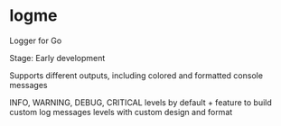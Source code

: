 # logme
Logger for Go

Stage: Early development

Supports different outputs, including colored and formatted console messages

INFO, WARNING, DEBUG, CRITICAL levels by default + feature to build custom log messages levels with custom design and format 
